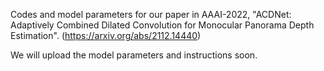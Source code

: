 Codes and model parameters for our paper in AAAI-2022, "ACDNet: Adaptively Combined Dilated Convolution for Monocular Panorama Depth Estimation". (https://arxiv.org/abs/2112.14440)

We will upload the model parameters and instructions soon.
